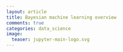 ```yaml
---
layout: article
title: Bayesian machine learning overview
comments: true
categories: data_science
image:
  teaser: jupyter-main-logo.svg
---
```

